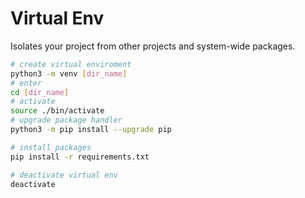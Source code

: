 # Virtual Env
Isolates your project from other projects and system-wide packages.

```bash
# create virtual enviroment
python3 -m venv [dir_name]
# enter
cd [dir_name]
# activate
source ./bin/activate
# upgrade package handler
python3 -m pip install --upgrade pip
```

```bash
# install packages
pip install -r requirements.txt
```

```bash
# deactivate virtual env
deactivate
```
